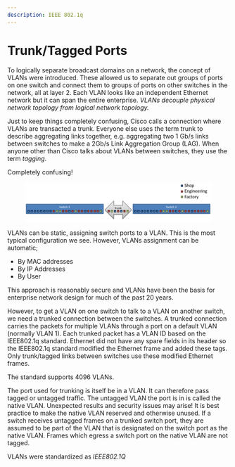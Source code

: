 ```yaml
---
description: IEEE 802.1q
---
```


# Trunk/Tagged Ports

To logically separate broadcast domains on a network, the concept of VLANs were introduced. These allowed us to separate out groups of ports on one switch and connect them to groups of ports on other switches in the network, all at layer 2. Each VLAN looks like an independent Ethernet network but it can span the entire enterprise. _VLANs decouple physical network topology from logical network topology._

Just to keep things completely confusing, Cisco calls a connection where VLANs are transacted a trunk. Everyone else uses the term trunk to describe aggregating links together, e.g. aggregating two 1 Gb/s links between switches to make a 2Gb/s Link Aggregation Group (LAG). When anyone other than Cisco talks about VLANs between switches, they use the term _tagging_.

Completely confusing!

<figure><img src="../.gitbook/assets/image (3).png" alt=""><figcaption></figcaption></figure>

VLANs can be static, assigning switch ports to a VLAN. This is the most typical configuration we see. However, VLANs assignment can be automatic;

* By MAC addresses&#x20;
* By IP Addresses
* By User

This approach is reasonably secure and VLANs have been the basis for enterprise network design for much of the past 20 years.

However, to get a VLAN on one switch to talk to a VLAN on another switch, we need a trunked connection between the switches. A trunked connection carries the packets for multiple VLANs through a port on a default VLAN (normally VLAN 1). Each trunked packet has a VLAN ID based on the IEEE802.1q standard. Ethernet did not have any spare fields in its header so the IEEE802.1q standard modified the Ethernet frame and added these tags. Only trunk/tagged links between switches use these modified Ethernet frames.

The standard supports 4096 VLANs.

The port used for trunking is itself be in a VLAN. It can therefore pass tagged or untagged traffic. The untagged VLAN the port is in is called the native VLAN. Unexpected results and security issues may arise! It is best practice to make the native VLAN reserved and otherwise unused. If a switch receives untagged frames on a trunked switch port, they are assumed to be part of the VLAN that is designated on the switch port as the native VLAN.  Frames which egress a switch port on the native VLAN are not tagged.

VLANs were standardized as _IEEE802.1Q_

